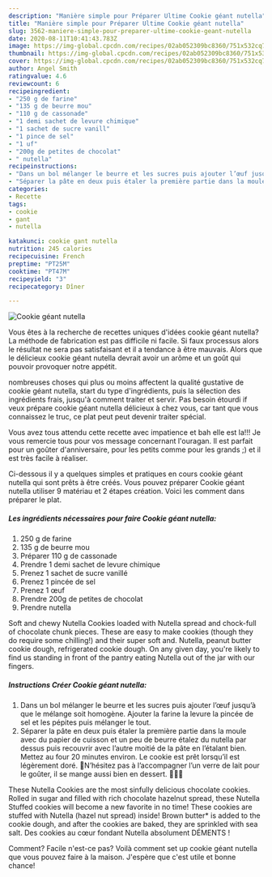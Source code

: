 ```yaml
---
description: "Manière simple pour Préparer Ultime Cookie géant nutella"
title: "Manière simple pour Préparer Ultime Cookie géant nutella"
slug: 3562-maniere-simple-pour-preparer-ultime-cookie-geant-nutella
date: 2020-08-11T10:41:43.783Z
image: https://img-global.cpcdn.com/recipes/02ab052309bc8360/751x532cq70/cookie-geant-nutella-photo-principale-de-la-recette.jpg
thumbnail: https://img-global.cpcdn.com/recipes/02ab052309bc8360/751x532cq70/cookie-geant-nutella-photo-principale-de-la-recette.jpg
cover: https://img-global.cpcdn.com/recipes/02ab052309bc8360/751x532cq70/cookie-geant-nutella-photo-principale-de-la-recette.jpg
author: Angel Smith
ratingvalue: 4.6
reviewcount: 6
recipeingredient:
- "250 g de farine"
- "135 g de beurre mou"
- "110 g de cassonade"
- "1 demi sachet de levure chimique"
- "1 sachet de sucre vanill"
- "1 pince de sel"
- "1 uf"
- "200g de petites de chocolat"
- " nutella"
recipeinstructions:
- "Dans un bol mélanger le beurre et les sucres puis ajouter l’œuf jusqu’à que le mélange soit homogène. Ajouter la farine la levure la pincée de sel et les pépites puis mélanger le tout."
- "Séparer la pâte en deux puis étaler la première partie dans la moule avec du papier de cuisson et un peu de beurre étalez du nutella par dessus puis recouvrir avec l’autre moitié de la pâte en l’étalant bien. Mettez au four 20 minutes environ. Le cookie est prêt lorsqu’il est légèrement doré. 🥛N’hésitez pas à l’accompagner l’un verre de lait pour le goûter, il se mange aussi bien en dessert. 🍴🍪🍫"
categories:
- Recette
tags:
- cookie
- gant
- nutella

katakunci: cookie gant nutella 
nutrition: 245 calories
recipecuisine: French
preptime: "PT25M"
cooktime: "PT47M"
recipeyield: "3"
recipecategory: Dîner

---
```



![Cookie géant nutella](https://img-global.cpcdn.com/recipes/02ab052309bc8360/751x532cq70/cookie-geant-nutella-photo-principale-de-la-recette.jpg)

Vous êtes à la recherche de recettes uniques d'idées cookie géant nutella? La méthode de fabrication est pas difficile ni facile. Si faux processus alors le résultat ne sera pas satisfaisant et il a tendance à être mauvais. Alors que le délicieux cookie géant nutella devrait avoir un arôme et un goût qui pouvoir provoquer notre appétit.

nombreuses choses qui plus ou moins affectent la qualité gustative de cookie géant nutella, start du type d'ingrédients, puis la sélection des ingrédients frais, jusqu'à comment traiter et servir. Pas besoin étourdi if veux prépare cookie géant nutella délicieux à chez vous, car tant que vous connaissez le truc, ce plat peut peut devenir traiter spécial.

Vous avez tous attendu cette recette avec impatience et bah elle est la!!! Je vous remercie tous pour vos message concernant l&#39;ouragan. Il est parfait pour un goûter d&#39;anniversaire, pour les petits comme pour les grands ;) et il est très facile à réaliser.


Ci-dessous il y a quelques simples et pratiques en cours cookie géant nutella qui sont prêts à être créés. Vous pouvez préparer Cookie géant nutella utiliser 9 matériau et 2 étapes création. Voici les comment dans préparer le plat.

<!--inarticleads1-->

##### Les ingrédients nécessaires pour faire Cookie géant nutella:

1.  250 g de farine
1.  135 g de beurre mou
1. Préparer 110 g de cassonade
1. Prendre 1 demi sachet de levure chimique
1. Prenez 1 sachet de sucre vanillé
1. Prenez 1 pincée de sel
1. Prenez 1 œuf
1. Prendre 200g de petites de chocolat
1. Prendre  nutella


Soft and chewy Nutella Cookies loaded with Nutella spread and chock-full of chocolate chunk pieces. These are easy to make cookies (though they do require some chilling!) and their super soft and. Nutella, peanut butter cookie dough, refrigerated cookie dough. On any given day, you&#39;re likely to find us standing in front of the pantry eating Nutella out of the jar with our fingers. 

<!--inarticleads2-->

##### Instructions Créer Cookie géant nutella:

1. Dans un bol mélanger le beurre et les sucres puis ajouter l’œuf jusqu’à que le mélange soit homogène. Ajouter la farine la levure la pincée de sel et les pépites puis mélanger le tout.
1. Séparer la pâte en deux puis étaler la première partie dans la moule avec du papier de cuisson et un peu de beurre étalez du nutella par dessus puis recouvrir avec l’autre moitié de la pâte en l’étalant bien. Mettez au four 20 minutes environ. Le cookie est prêt lorsqu’il est légèrement doré. 🥛N’hésitez pas à l’accompagner l’un verre de lait pour le goûter, il se mange aussi bien en dessert. 🍴🍪🍫


These Nutella Cookies are the most sinfully delicious chocolate cookies. Rolled in sugar and filled with rich chocolate hazelnut spread, these Nutella Stuffed cookies will become a new favorite in no time! These cookies are stuffed with Nutella (hazel nut spread) inside! Brown butter* is added to the cookie dough, and after the cookies are baked, they are sprinkled with sea salt. Des cookies au cœur fondant Nutella absolument DÉMENTS ! 


Comment? Facile n'est-ce pas? Voilà comment set up cookie géant nutella que vous pouvez faire à la maison. J'espère que c'est utile et bonne chance!

